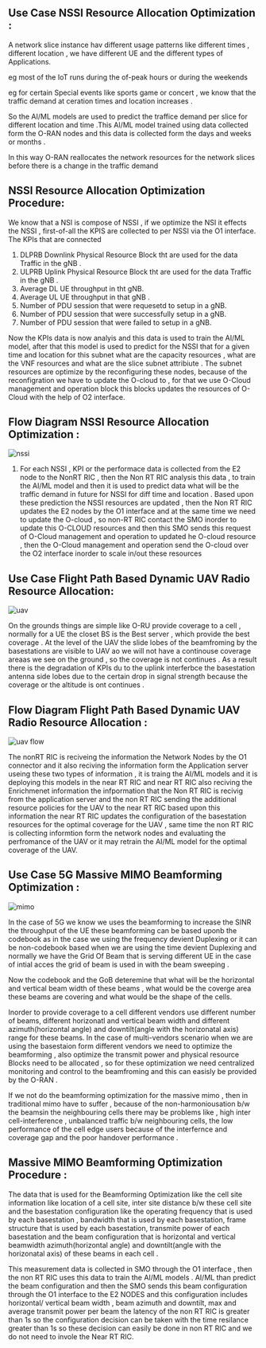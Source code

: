 ## Use Case NSSI Resource Allocation Optimization :
A network slice instance hav different usage patterns like different times , different location , we have different UE and the different types of Applications.

eg most of the IoT runs during the of-peak hours or during the weekends 

eg for certain Special events like sports game or concert , we know that the traffic demand at ceration times and location increases .

So the AI/ML models are used to predict the traffice demand per slice for different location and time .This AI/ML model trained using data 
collected form the O-RAN nodes and this data is collected form the days and weeks or months .

In this way O-RAN reallocates the network resources for the network slices before there is a change in the traffic demand

## NSSI Resource Allocation Optimization Procedure:

We know that a NSI is compose of NSSI , if we optimize the NSI it effects the NSSI , first-of-all the KPIS are collected to per NSSI via the O1 interface. The KPIs that are connected 
1. DLPRB Downlink Physical Resource Block tht are used for the data Traffic in the gNB .
2. ULPRB Uplink Physical Resource Block tht are used for the data Traffic in the gNB .
3. Average DL UE throughput in tht gNB.
4. Average UL UE throughput in that gNB .
5. Number of PDU session that were requesetd to setup in a gNB.
6. Number of PDU session that were successfully setup in a gNB.
7. Number of PDU session that were failed to setup in a gNB.

Now the KPIs data is now analyis and this data is used to train the AI/ML model, after that this model is used to predict for the NSSI that for a given time and location for this subnet what are the capacity resources , what are the VNF resources and what are the slice subnet attribiute  . The subnet resources are optimize by the reconfiguring these nodes, because of the reconfigration we have to update the O-cloud to , for that we use O-Cloud management and operation block this blocks updates the resources of O-Cloud with the help of O2 interface.

## Flow Diagram NSSI Resource Allocation Optimization :
![nssi](https://github.com/user-attachments/assets/d437df72-ca23-4a52-84e4-ad738ce95a00)

1. For each NSSI , KPI or the performace data is collected from the E2 node to the NonRT RIC , then the Non RT RIC analysis this data , to train the AI/ML model and then it is used to predict data what will be the traffic demand in future for NSSI for diff time and location . Based upon these prediction the NSSI resources are updated , then the Non RT RIC updates the E2 nodes by the O1 interface and at the same time we need to update the O-cloud , so non-RT RIC contact the SMO inorder to update this O-CLOUD resources and then this SMO sends this request of O-Cloud management and operation to updated he O-cloud resource , then the O-Cloud management and operation send the O-cloud over the O2 interface inorder to scale in/out these resources


## Use Case Flight Path Based Dynamic UAV Radio Resource Allocation:
![uav ](https://github.com/user-attachments/assets/13c2f837-352a-4250-8ef8-934d8fbda3b9)

On the grounds things are simple like O-RU provide coverage to a cell , normally for a UE the closet BS is the Best server , which provide the best coverage .
At the level of the UAV the slide lobes of the beamfroming by the basestations are visible to UAV ao we will not have a continouse coverage areaas we see on the ground , so the coverage is not continues . As a result there is the degradation of KPIs du to the uplink interferbce  the basestation antenna side lobes due to the certain drop in signal strength because the coverage or the altitude is ont continues .

##   Flow Diagram Flight Path Based Dynamic UAV Radio Resource Allocation :
![uav flow](https://github.com/user-attachments/assets/b635648b-99d0-4acf-a6e5-0198ddb8f20b)

The nonRT RIC is reciveing the information the Network Nodes by the O1 connector and it also reciving the information form the Application server useing these two types of information , it is traing the AI/ML models and it is deploying this models in the near RT RIC and near RT RIC also reciving the Enrichmenet information the infpormation that the Non RT RIC is recivig from the application server and the non RT RIC sending the additional resource policies for the UAV to the near RT RIC based upon this information the near RT RIC updates the configuration of the basestation resources for the optimal coverage for the UAV , same time the non RT RIC is collecting informtion form the network nodes and evaluating the perfromance of the UAV or it may retrain the AI/ML model for the optimal coverage of the UAV.

## Use Case 5G Massive MIMO Beamforming Optimization :
![mimo](https://github.com/user-attachments/assets/3da74572-5df5-41c3-a08a-343be7abb002)

In the case of 5G we know we uses the beamforming to increase the SINR the throughput of the UE these beamforming can be based uponb the codebook as in the case we using the frequency devient Duplexing or it can be non-codebook based when we are using the time devient Duplexing and normally we have the Grid Of Beam that is serving different UE in the case of intial acces the grid of beam is used in with the beam sweeping . 

Now the codebook and the GoB deteremine that what will be the horizontal and vertical beam width of these beams , what would be the coverge area these beams are covering and what would be the shape of the cells.

Inorder to provide coverage to a cell different vendors use different number of beams, different horizonatl and vertical beam width and different azimuth(horizontal angle) and downtilt(angle with the horizonatal axis) range for these beams.
In the case of multi-vendors scenario when we are using the basestaion form different vendors we need to optimize the beamforming , also optimize the transmit power and physical resource Blocks need to be allocated , so for these optimization we need centralized monitoring and control to the beamfroming and this can easisly be provided by the O-RAN .

If we not do the beamforming optimization for the massive mimo , then in traditional mimo have to suffer , because of the non-harmoniousation b/w the beamsin the neighbouring cells there may be problems like , high inter cell-interference , unbalanced traffic b/w neighbouring cells, the low performance of the cell edge users because of the interfernce and coverage gap and the poor handover performance .

## Massive MIMO Beamforming Optimization Procedure :

The data that is used for the Beamforming Optimization like the cell site information like location of a cell site, inter site distance b/w these cell site and the basestation configuration like the operating frequency that is used by each basestation , bandwidth that is used by each basestation, frame structure that is used by each basestation, transmite power of each basestation and the beam configuration that is horizontal and vertical beamwidth azimuth(horizontal angle) and downtilt(angle with the horizonatal axis) of these beams in each cell .

This measurement data is collected in SMO through the O1 interface ,  then the non RT RIC uses this data to train the AI/ML models .
AI/ML than predict the beam configuration and then the SMO sends this beam configuration through the O1 interface to the E2 NODES and this configuration includes horizontal/ vertical beam width , beam azimuth and downtilt, max and average transmit power per beam the latency of the non RT RIC is greater than 1s so the configuration decision can be taken with the time resilance greater than 1s so these decision can easily be done in non RT RIC and we do not need to invole the Near RT RIC.





























































